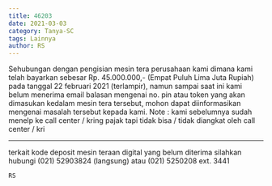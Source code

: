 ```yaml
---
title: 46203
date: 2021-03-03
category: Tanya-SC
tags: Lainnya
author: RS
---
```


Sehubungan dengan pengisian mesin tera perusahaan kami dimana kami telah bayarkan sebesar Rp. 45.000.000,- (Empat Puluh Lima Juta Rupiah) pada tanggal 22 februari 2021 (terlampir), namun sampai saat ini kami belum menerima email balasan mengenai no. pin atau token yang akan dimasukan kedalam mesin tera tersebut, mohon dapat diinformasikan mengenai masalah tersebut kepada kami. Note : kami sebelumnya sudah menelp ke call center / kring pajak tapi tidak bisa / tidak diangkat oleh call center / kri

---

terkait kode deposit mesin teraan digital yang belum diterima silahkan hubungi (021) 52903824 (langsung) atau (021) 5250208 ext. 3441

`RS`
